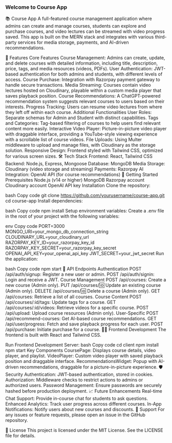 ### Welcome to Course App
📚 Course App
A full-featured course management application where admins can create and manage courses, students can explore and purchase courses, and video lectures can be streamed with video progress saved. This app is built on the MERN stack and integrates with various third-party services for media storage, payments, and AI-driven recommendations.

📝 Features
Core Features
Course Management: Admins can create, update, and delete courses with detailed information, including title, description, price, tags, and media resources (videos, PDFs).
User Authentication: JWT-based authentication for both admins and students, with different levels of access.
Course Purchase: Integration with Razorpay payment gateway to handle secure transactions.
Media Streaming: Courses contain video lectures hosted on Cloudinary, playable within a custom media player that saves playback position.
Course Recommendations: A ChatGPT-powered recommendation system suggests relevant courses to users based on their interests.
Progress Tracking: Users can resume video lectures from where they left off within each course.
Additional Functionalities
User Roles: Separate schemas for Admin and Student with distinct capabilities.
Tags and Categories: Tag-based filtering of courses to help users find relevant content more easily.
Interactive Video Player: Picture-in-picture video player with draggable interface, providing a YouTube-style viewing experience with a scrollable list of course videos.
File Uploads: Using Multer middleware to upload and manage files, with Cloudinary as the storage solution.
Responsive Design: Frontend styled with Tailwind CSS, optimized for various screen sizes.
🛠️ Tech Stack
Frontend: React, Tailwind CSS
Backend: Node.js, Express, Mongoose
Database: MongoDB
Media Storage: Cloudinary (video storage and streaming)
Payments: Razorpay
AI Integration: OpenAI API (for course recommendations)
🚀 Getting Started
Prerequisites
Node.js (v14 or higher)
MongoDB
Razorpay account
Cloudinary account
OpenAI API key
Installation
Clone the repository:

bash
Copy code
git clone https://github.com/yourusername/course-app.git
cd course-app
Install dependencies:

bash
Copy code
npm install
Setup environment variables:
Create a .env file in the root of your project with the following variables:

env
Copy code
PORT=3000
MONGO_URI=your_mongo_db_connection_string
CLOUDINARY_URL=your_cloudinary_url
RAZORPAY_KEY_ID=your_razorpay_key_id
RAZORPAY_KEY_SECRET=your_razorpay_key_secret
OPENAI_API_KEY=your_openai_api_key
JWT_SECRET=your_jwt_secret
Run the application:

bash
Copy code
npm start
📖 API Endpoints
Authentication
POST /api/auth/signup: Register a new user or admin.
POST /api/auth/signin: Login and receive a JWT.
Course Management
POST /api/courses: Create a new course (Admin only).
PUT /api/courses/:id: Update an existing course (Admin only).
DELETE /api/courses/:id: Delete a course (Admin only).
GET /api/courses: Retrieve a list of all courses.
Course Content
POST /api/courses/:id/tags: Update tags for a course.
GET /api/courses/:id/videos: Retrieve videos for a specific course.
POST /api/upload: Upload course resources (Admin only).
User-Specific
POST /api/recommend-courses: Get AI-based course recommendations.
GET /api/user/progress: Fetch and save playback progress for each user.
POST /api/purchase: Initiate purchase for a course.
🧑‍💻 Frontend Development
The frontend is built with React and Tailwind CSS.

Run Frontend Development Server:
bash
Copy code
cd client
npm install
npm start
Key Components
CoursePage: Displays course details, video player, and playlist.
VideoPlayer: Custom video player with saved playback position and draggable interface.
RecommendationsWidget: Popup with AI-driven recommendations, draggable for a picture-in-picture experience.
🛡️ Security
Authentication: JWT-based authentication, stored in cookies.
Authorization: Middleware checks to restrict actions to admins or authorized users.
Password Management: Ensure passwords are securely hashed before production deployment.
📈 Future Enhancements
Real-time Chat Support: Provide in-course chat for students to ask questions.
Enhanced Analytics: Track user progress across different courses.
In-App Notifications: Notify users about new courses and discounts.
💬 Support
For any issues or feature requests, please open an issue in the GitHub repository.

📜 License
This project is licensed under the MIT License. See the LICENSE file for details.